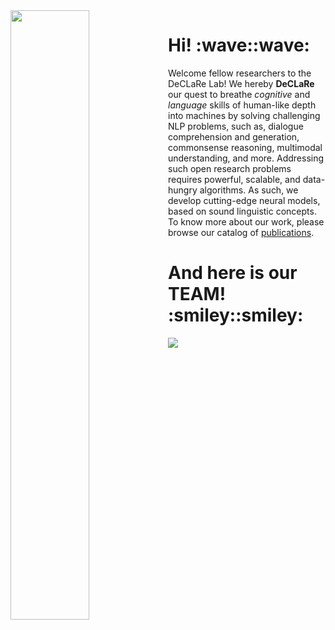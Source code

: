<img style="float: left;" src="https://declare-lab.net/assets/images/logos/square-dark.png" width="50%" height="50%">

<h1> Hi! :wave::wave: </h1>

Welcome fellow researchers to the DeCLaRe Lab! We hereby **DeCLaRe** our quest to breathe _cognitive_ and _language_ skills of human-like depth into machines by solving challenging NLP problems, such as, dialogue comprehension and generation, commonsense reasoning, multimodal understanding, and more. Addressing such open research problems requires powerful, scalable, and data-hungry algorithms. As such, we develop cutting-edge neural models, based on sound linguistic concepts. To know more about our work, please browse our catalog of [publications](https://declare-lab.net/publications/).

<h1> And here is our TEAM! :smiley::smiley: </h1>

<img style="float: center;" src="https://declare-lab.net/assets/images/resources/lab.jpg">
